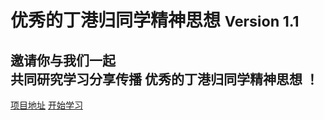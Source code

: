 # 优秀的丁港归同学精神思想 <small>Version 1.1</small>

## 邀请你与我们一起<br>共同研究学习分享传播 优秀的丁港归同学精神思想 ！

[项目地址](https://github.com/chenyangcyx/Spirits-And-Thoughts-Of-Excellent-DingGanggui)
[开始学习](/jianjie)